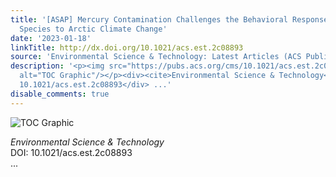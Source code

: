 ```yaml
---
title: '[ASAP] Mercury Contamination Challenges the Behavioral Response of a Keystone
  Species to Arctic Climate Change'
date: '2023-01-18'
linkTitle: http://dx.doi.org/10.1021/acs.est.2c08893
source: 'Environmental Science & Technology: Latest Articles (ACS Publications)'
description: '<p><img src="https://pubs.acs.org/cms/10.1021/acs.est.2c08893/asset/images/medium/es2c08893_0005.gif"
  alt="TOC Graphic"/></p><div><cite>Environmental Science & Technology</cite></div><div>DOI:
  10.1021/acs.est.2c08893</div> ...'
disable_comments: true
---
```

<p><img src="https://pubs.acs.org/cms/10.1021/acs.est.2c08893/asset/images/medium/es2c08893_0005.gif" alt="TOC Graphic"/></p><div><cite>Environmental Science & Technology</cite></div><div>DOI: 10.1021/acs.est.2c08893</div> ...